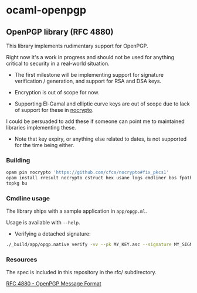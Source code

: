 ocaml-openpgp
===========

OpenPGP library (RFC 4880)
--------------------------

This library implements rudimentary support for OpenPGP.

Right now it's a work in progress and should not be used for anything critical to security in a real-world situation.

- The first milestone will be implementing support for signature verification / generation, and support for RSA and DSA keys.

- Encryption is out of scope for now.

- Supporting El-Gamal and elliptic curve keys are out of scope due to lack of support for these in [nocrypto](https://github.com/mirleft/nocrypto).

I could be persuaded to add these if someone can point me to maintained libraries implementing these.

- Note that key expiry, or anything else related to dates, is not supported for the time being either.

### Building

```bash
opam pin nocrypto 'https://github.com/cfcs/nocrypto#fix_pkcs1'
opam install rresult nocrypto cstruct hex usane logs cmdliner bos fpath oUnit qcheck
topkg bu
```

### Cmdline usage

The library ships with a sample application in `app/opgp.ml`.

Usage is available with `--help`.

- Verifying a detached signature:
```bash
./_build/app/opgp.native verify -vv --pk MY_KEY.asc --signature MY_SIGNATURE.asc --target MYSIGNEDFILE
```

### Resources

The spec is included in this repository in the rfc/ subdirectory.

[RFC 4880 - OpenPGP Message Format](rfc/RFC+4880+-+OpenPGP+Message+Format.html)
